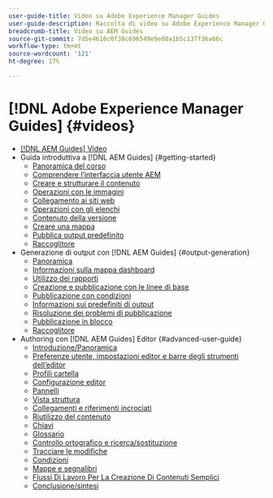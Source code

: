 ```yaml
---
user-guide-title: Video su Adobe Experience Manager Guides
user-guide-description: Raccolta di video su Adobe Experience Manager Guides.
breadcrumb-title: Video su AEM Guides
source-git-commit: 7d5e4616c0f36c696549e9e08a1b5c137f36a66c
workflow-type: tm+mt
source-wordcount: '121'
ht-degree: 17%

---
```



# [!DNL Adobe Experience Manager Guides] {#videos}

+ [[!DNL AEM Guides] Video](overview.md)
+ Guida introduttiva a [!DNL AEM Guides] {#getting-started}
   + [Panoramica del corso](./course-1/overview.md)
   + [Comprendere l’interfaccia utente AEM](./course-1/understanding-the-aem-user-interface.md)
   + [Creare e strutturare il contenuto](./course-1/creating-and-structuring-content.md)
   + [Operazioni con le immagini](./course-1/working-with-images.md)
   + [Collegamento ai siti web](./course-1/linking-to-websites.md)
   + [Operazioni con gli elenchi](./course-1/working-with-lists.md)
   + [Contenuto della versione](./course-1/versioning-content.md)
   + [Creare una mappa](./course-1/creating-a-map.md)
   + [Pubblica output predefinito](./course-1/publishing-default-output.md)
   + [Raccoglitore](./course-1/recap.md)
+ Generazione di output con [!DNL AEM Guides] {#output-generation}
   + [Panoramica](./course-2/overview.md)
   + [Informazioni sulla mappa dashboard](./course-2/introduction-to-the-map-dashboard.md)
   + [Utilizzo dei rapporti](./course-2/working-with-reports.md)
   + [Creazione e pubblicazione con le linee di base](./course-2/creating-and-publishing-with-baselines.md)
   + [Pubblicazione con condizioni](./course-2/publishing-with-conditions.md)
   + [Informazioni sui predefiniti di output](./course-2/output-presets.md)
   + [Risoluzione dei problemi di pubblicazione](./course-2/troubleshooting-publishing-errors.md)
   + [Pubblicazione in blocco](./course-2/bulk-publishing.md)
   + [Raccoglitore](./course-2/recap.md)
+ Authoring con [!DNL AEM Guides] Editor {#advanced-user-guide}
   + [Introduzione/Panoramica](./course-3/overview.md)
   + [Preferenze utente, impostazioni editor e barre degli strumenti dell’editor](./course-3/user-settings-preferences-toolbars.md)
   + [Profili cartella](./course-3/folder-profiles.md)
   + [Configurazione editor](./course-3/editor-configuration.md)
   + [Pannelli](./course-3/panels.md)
   + [Vista struttura](./course-3/outline-view.md)
   + [Collegamenti e riferimenti incrociati](./course-3/cross-references-and-links.md)
   + [Riutilizzo del contenuto](./course-3/content-reuse.md)
   + [Chiavi](./course-3/keys.md)
   + [Glossario](./course-3/glossary.md)
   + [Controllo ortografico e ricerca/sostituzione](./course-3/spell-check.md)
   + [Tracciare le modifiche](./course-3/track-changes.md)
   + [Condizioni](./course-3/conditions.md)
   + [Mappe e segnalibri](./course-3/maps-and-bookmaps.md)
   + [Flussi Di Lavoro Per La Creazione Di Contenuti Semplici](./course-3/simple-content-creation-workflows.md)
   + [Conclusione/sintesi](./course-3/recap.md)